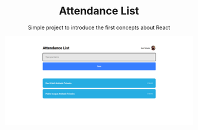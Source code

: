 <div align="center">
    <h1>Attendance List</h1>
    <p>Simple project to introduce the first concepts about React</p>
    <img style="min-width:300px" src="./attendance-list-photo.png"></img>
</div> 
